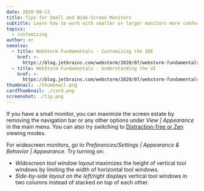 ```yaml
---
date: 2020-08-13
title: Tips for Small and Wide-Screen Monitors
subtitle: Learn how to work with smaller or larger monitors more comfortably.
topics:
  - customizing
author: er
seealso:
  - title: WebStorm Fundamentals - Customizing the IDE
    href: >-
      https://blog.jetbrains.com/webstorm/2020/07/webstorm-fundamentals-customizing-the-ide/
  - title: WebStorm Fundamentals - Understanding the UI
    href: >-
      https://blog.jetbrains.com/webstorm/2020/07/webstorm-fundamentals-understanding-the-ui/
thumbnail: ./thumbnail.png
cardThumbnail: ./card.png
screenshot: ./tip.png
---
```

If you have a small monitor, you can maximize the screen estate by removing the navigation bar or any other options under *View | Appearance* in the main menu. You can also try switching to [Distraction-free or Zen](https://www.jetbrains.com/help/webstorm/ide-viewing-modes.html) viewing modes.

For widescreen monitors, go to *Preferences/Settings | Appearance & Behavior | Appearance*. Try turning on:

- *Widescreen tool window layout* maximizes the height of vertical tool windows by limiting the width of horizontal tool windows.
- *Side-by-side layout on the left/right* displays vertical tool windows in two columns instead of stacked on top of each other.
